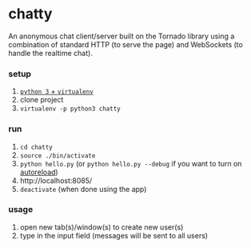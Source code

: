 # chatty
An anonymous chat client/server built on the Tornado library using a combination of standard HTTP (to serve the page) and WebSockets (to handle the realtime chat). 

### setup
1. [`python 3` + `virtualenv`](https://gist.github.com/pandafulmanda/730a9355e088a9970b18275cb9eadef3)
1. clone project
2. `virtualenv -p python3 chatty`

### run
1. `cd chatty`
2. `source ./bin/activate`
3. `python hello.py` (or `python hello.py --debug` if you want to turn on [autoreload](http://www.tornadoweb.org/en/stable/autoreload.html))
4. http://localhost:8085/
5. `deactivate` (when done using the app)

### usage
1. open new tab(s)/window(s) to create new user(s)
2. type in the input field (messages will be sent to all users)
